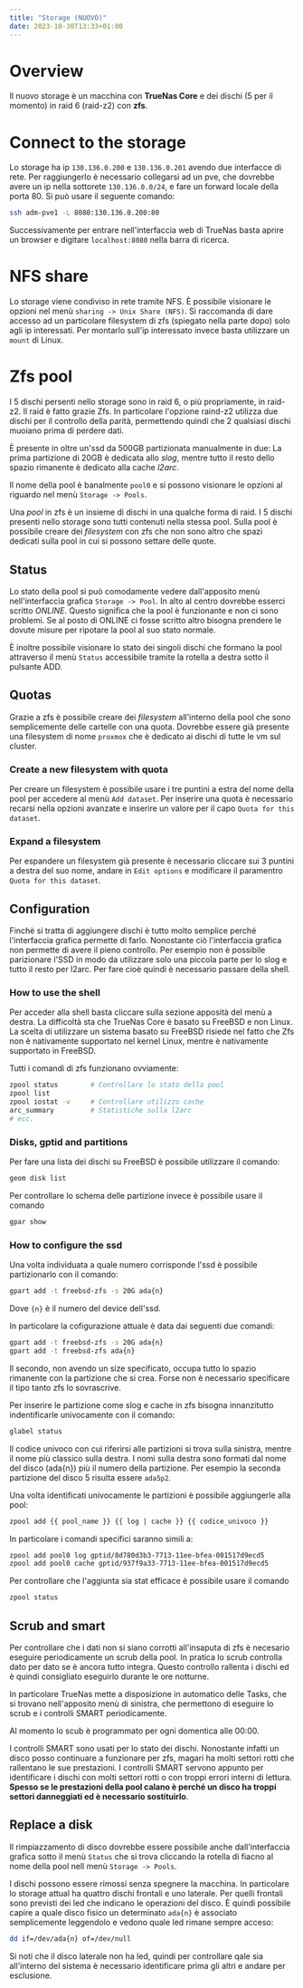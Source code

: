 ```yaml
---
title: "Storage (NUOVO)"
date: 2023-10-30T13:33+01:00
---
```


# Overview 

Il nuovo storage è un macchina con **TrueNas Core** e dei dischi (5 per il 
momento) in raid 6 (raid-z2) con **zfs**.

# Connect to the storage

Lo storage ha ip `130.136.0.200` e `130.136.0.201` avendo due interfacce di 
rete. Per raggiungerlo è necessario collegarsi ad un pve, che dovrebbe avere un 
ip nella sottorete `130.136.0.0/24`, e fare un forward locale della porta
80. Si può usare il seguente comando:
```bash
ssh adm-pve1 -L 8080:130.136.0.200:80
```
Successivamente per entrare nell'interfaccia web di TrueNas basta aprire un 
browser e digitare `localhost:8080` nella barra di ricerca.

# NFS share

Lo storage viene condiviso in rete tramite NFS. È possibile visionare le opzioni
nel menù `sharing -> Unix Share (NFS)`. Si raccomanda di dare accesso ad un 
particolare filesystem di zfs (spiegato nella parte dopo) solo agli ip 
interessati. Per montarlo sull'ip interessato invece basta utilizzare un `mount`
di Linux.

# Zfs pool

I 5 dischi persenti nello storage sono in raid 6, o più propriamente, in raid-z2.
Il raid è fatto grazie Zfs. In particolare l'opzione raind-z2 utilizza due 
dischi per il controllo della parità, permettendo quindi che 2 qualsiasi dischi
muoiano prima di perdere dati.

È presente in oltre un'ssd da 500GB partizionata manualmente in due: 
La prima partizione di 20GB è dedicata allo *slog*, mentre tutto il resto dello
spazio rimanente è dedicato alla cache *l2arc*.

Il nome della pool è banalmente `pool0` e si possono visionare le opzioni al 
riguardo nel menù `Storage -> Pools`.

Una *pool* in zfs è un insieme di dischi in una qualche forma di raid. I 5 
dischi presenti nello storage sono tutti contenuti nella stessa pool. Sulla pool
è possibile creare dei *filesystem* con zfs che non sono altro che spazi 
dedicati sulla pool in cui si possono settare delle quote.

## Status

Lo stato della pool si può comodamente vedere dall'apposito menù 
nell'interfaccia grafica `Storage -> Pool`. In alto al centro dovrebbe esserci
scritto *ONLINE*. Questo significa che la pool è funzionante e non ci sono 
problemi. Se al posto di ONLINE ci fosse scritto altro bisogna prendere le 
dovute misure per ripotare la pool al suo stato normale.

È inoltre possibile visionare lo stato dei singoli dischi che formano la pool
attraverso il menù `Status` accessibile tramite la rotella a destra sotto il 
pulsante ADD.

## Quotas

Grazie a zfs è possibile creare dei *filesystem* all'interno della pool che sono
semplicemente delle cartelle con una quota. Dovrebbe essere già presente una 
filesystem di nome `proxmox` che è dedicato ai dischi di tutte le vm sul 
cluster.

### Create a new filesystem with quota

Per creare un filesystem è possibile usare i tre puntini a estra del nome della
pool per accedere al menù `Add dataset`. Per inserire una quota è necessario
recarsi nella opzioni avanzate e inserire un valore per il capo `Quota for this 
dataset`.

### Expand a filesystem

Per espandere un filesystem già presente è necessario cliccare sui 3 puntini a
destra del suo nome, andare in `Edit options` e modificare il paramentro `Quota
for this dataset`.

## Configuration

Finchè si tratta di aggiungere dischi è tutto molto semplice perché 
l'interfaccia grafica permette di farlo. Nonostante ciò l'interfaccia grafica 
non permette di avere il pieno controllo. Per esempio non è possibile 
parizionare l'SSD in modo da utilizzare solo una piccola parte per lo slog e 
tutto il resto per l2arc. Per fare cioè quindi è necessario passare della shell.

### How to use the shell

Per acceder alla shell basta cliccare sulla sezione apposità del menù a destra.
La difficoltà sta che TrueNas Core è basato su FreeBSD e non Linux. La scelta di
utilizzare un sistema basato su FreeBSD risiede nel fatto che Zfs non è 
nativamente supportato nel kernel Linux, mentre è nativamente supportato in 
FreeBSD.

Tutti i comandi di zfs funzionano ovviamente:
```bash
zpool status        # Controllare lo stato della pool
zpool list
zpool iostat -v     # Controllare utilizzo cache
arc_summary         # Statistiche sulla l2arc
# ecc.
```

### Disks, gptid and partitions

Per fare una lista dei dischi su FreeBSD è possibile utilizzare il comando:
```bash
geom disk list
```

Per controllare lo schema delle partizione invece è possibile usare il comando
```bash
gpar show
```

### How to configure the ssd

Una volta individuata a quale numero corrisponde l'ssd è possibile partizionarlo
con il comando:
```bash
gpart add -t freebsd-zfs -s 20G ada{n}
```
Dove `{n}` è il numero del device dell'ssd.

In particolare la cofigurazione attuale è data dai seguenti due comandi:
```bash
gpart add -t freebsd-zfs -s 20G ada{n}
gpart add -t freebsd-zfs ada{n}
```
Il secondo, non avendo un size specificato, occupa tutto lo spazio rimanente con
la partizione che si crea. Forse non è necessario specificare il tipo tanto zfs
lo sovrascrive.

Per inserire le partizione come slog e cache in zfs bisogna innanzitutto 
indentificarle univocamente con il comando:
```bash
glabel status
```
Il codice univoco con cui riferirsi alle partizioni si trova sulla sinistra, 
mentre il nome più classico sulla destra. I nomi sulla destra sono formati dal
nome del disco (ada{n}) più il numero della partizione. Per esempio la seconda
partizione del disco 5 risulta essere `ada5p2`.

Una volta identificati univocamente le partizioni è possibile aggiungerle alla 
pool:
```bash
zpool add {{ pool_name }} {{ log | cache }} {{ codice_univoco }}
```

In particolare i comandi specifici saranno simili a:
```bash
zpool add pool0 log gptid/8d780d3b3-7713-11ee-bfea-001517d9ecd5
zpool add pool0 cache gptid/937f9a33-7713-11ee-bfea-001517d9ecd5
```

Per controllare che l'aggiunta sia stat efficace è possibile usare il comando
```bash
zpool status
```

## Scrub and smart

Per controllare che i dati non si siano corrotti all'insaputa di zfs è necesario
eseguire periodicamente un scrub della pool. In pratica lo scrub controlla dato
per dato se è ancora tutto integra. Questo controllo rallenta i dischi ed è 
quindi consigliato eseguirlo durante le ore notturne.

In particolare TrueNas mette a disposizione in automatico delle Tasks, che si 
trovano nell'apposito menù di sinistra, che permettono di eseguire lo scrub e i
controlli SMART periodicamente.

Al momento lo scub è programmato per ogni domentica alle 00:00.

I controlli SMART sono usati per lo stato dei dischi. Nonostante infatti un 
disco posso continuare a funzionare per zfs, magari ha molti settori rotti che
rallentano le sue prestazioni. I controlli SMART servono appunto per 
identificare i dischi con molti settori rotti o con troppi errori interni di 
lettura. **Spesso se le prestazioni della pool calano è perché un disco ha 
troppi settori danneggiati ed è necessario sostituirlo**.

## Replace a disk

Il rimpiazzamento di disco dovrebbe essere possibile anche dall'interfaccia 
grafica sotto il menù `Status` che si trova cliccando la rotella di fiacno al 
nome della pool nell menù `Storage -> Pools`.

I dischi possono essere rimossi senza spegnere la macchina. In particolare lo 
storage attual ha quattro dischi frontali e uno laterale. Per quelli frontali
sono previsti dei led che indicano le operazioni del disco. È quindi possibile 
capire a quale disco fisico un determinato `ada{n}` è associato semplicemente
leggendolo e vedono quale led rimane sempre acceso:
```bash
dd if=/dev/ada{n} of=/dev/null
```
Si noti che il disco laterale non ha led, quindi per controllare qale sia 
all'interno del sistema è necessario identificare prima gli altri e andare per
esclusione.
